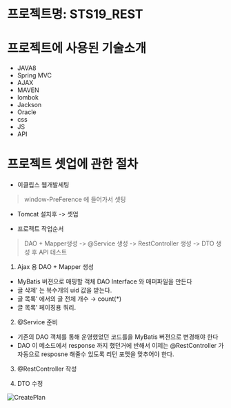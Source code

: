# 프로젝트명: STS19_REST

# 프로젝트에 사용된 기술소개
* JAVA8
* Spring MVC
* AJAX
* MAVEN
* lombok
* Jackson
* Oracle
* css
* JS
* API

# 프로젝트 셋업에 관한 절차
* 이클립스 웹개발세팅
 >  window-PreFerence 에 들어가서 셋팅

*  Tomcat 설치후 -> 셋업

* 프로젝트 작업순서
 > DAO + Mapper생성 -> @Service 생성 -> RestController 생성 -> DTO 생성 후 API 테스트

1. Ajax 용 DAO + Mapper 생성
- MyBatis 버젼으로 매핑할 객체 DAO Interface 와 매퍼파일을 만든다
- 글 삭제’ 는  복수개의 uid 값을 받는다.
- 글 목록’ 에서의 글 전체 개수 → count(*) 
- 글 목록’ 페이징용 쿼리.  

2. @Service 준비
- 기존의 DAO 객체를 통해 운영했었던 코드를을 MyBatis 버젼으로 변경해야 한다
- DAO 이 메소드에서 response 까지 했던거에 반해서 이제는 @RestController 가 자동으로 resposne 해줄수 있도록 리턴 포맷을 맞추어야 한다.

3. @RestController 작성

4. DTO 수정

![CreatePlan](./image/face03.jpg)




